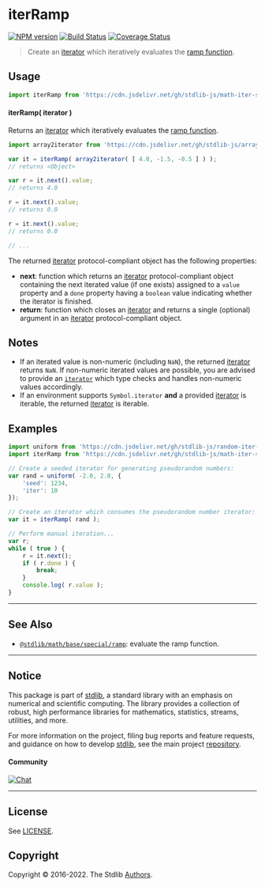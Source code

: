 <!--

@license Apache-2.0

Copyright (c) 2020 The Stdlib Authors.

Licensed under the Apache License, Version 2.0 (the "License");
you may not use this file except in compliance with the License.
You may obtain a copy of the License at

   http://www.apache.org/licenses/LICENSE-2.0

Unless required by applicable law or agreed to in writing, software
distributed under the License is distributed on an "AS IS" BASIS,
WITHOUT WARRANTIES OR CONDITIONS OF ANY KIND, either express or implied.
See the License for the specific language governing permissions and
limitations under the License.

-->

# iterRamp

[![NPM version][npm-image]][npm-url] [![Build Status][test-image]][test-url] [![Coverage Status][coverage-image]][coverage-url] <!-- [![dependencies][dependencies-image]][dependencies-url] -->

> Create an [iterator][mdn-iterator-protocol] which iteratively evaluates the [ramp function][@stdlib/math/base/special/ramp].

<!-- Section to include introductory text. Make sure to keep an empty line after the intro `section` element and another before the `/section` close. -->

<section class="intro">

</section>

<!-- /.intro -->

<!-- Package usage documentation. -->



<section class="usage">

## Usage

```javascript
import iterRamp from 'https://cdn.jsdelivr.net/gh/stdlib-js/math-iter-special-ramp@deno/mod.js';
```

#### iterRamp( iterator )

Returns an [iterator][mdn-iterator-protocol] which iteratively evaluates the [ramp function][@stdlib/math/base/special/ramp].

```javascript
import array2iterator from 'https://cdn.jsdelivr.net/gh/stdlib-js/array-to-iterator@deno/mod.js';

var it = iterRamp( array2iterator( [ 4.0, -1.5, -0.5 ] ) );
// returns <Object>

var r = it.next().value;
// returns 4.0

r = it.next().value;
// returns 0.0

r = it.next().value;
// returns 0.0

// ...
```

The returned [iterator][mdn-iterator-protocol] protocol-compliant object has the following properties:

-   **next**: function which returns an [iterator][mdn-iterator-protocol] protocol-compliant object containing the next iterated value (if one exists) assigned to a `value` property and a `done` property having a `boolean` value indicating whether the iterator is finished.
-   **return**: function which closes an [iterator][mdn-iterator-protocol] and returns a single (optional) argument in an [iterator][mdn-iterator-protocol] protocol-compliant object.

</section>

<!-- /.usage -->

<!-- Package usage notes. Make sure to keep an empty line after the `section` element and another before the `/section` close. -->

<section class="notes">

## Notes

-   If an iterated value is non-numeric (including `NaN`), the returned [iterator][mdn-iterator-protocol] returns `NaN`. If non-numeric iterated values are possible, you are advised to provide an [`iterator`][mdn-iterator-protocol] which type checks and handles non-numeric values accordingly.
-   If an environment supports `Symbol.iterator` **and** a provided [iterator][mdn-iterator-protocol] is iterable, the returned [iterator][mdn-iterator-protocol] is iterable.

</section>

<!-- /.notes -->

<!-- Package usage examples. -->

<section class="examples">

## Examples

<!-- eslint no-undef: "error" -->

```javascript
import uniform from 'https://cdn.jsdelivr.net/gh/stdlib-js/random-iter-uniform@deno/mod.js';
import iterRamp from 'https://cdn.jsdelivr.net/gh/stdlib-js/math-iter-special-ramp@deno/mod.js';

// Create a seeded iterator for generating pseudorandom numbers:
var rand = uniform( -2.0, 2.0, {
    'seed': 1234,
    'iter': 10
});

// Create an iterator which consumes the pseudorandom number iterator:
var it = iterRamp( rand );

// Perform manual iteration...
var r;
while ( true ) {
    r = it.next();
    if ( r.done ) {
        break;
    }
    console.log( r.value );
}
```

</section>

<!-- /.examples -->

<!-- Section to include cited references. If references are included, add a horizontal rule *before* the section. Make sure to keep an empty line after the `section` element and another before the `/section` close. -->

<section class="references">

</section>

<!-- /.references -->

<!-- Section for related `stdlib` packages. Do not manually edit this section, as it is automatically populated. -->

<section class="related">

* * *

## See Also

-   <span class="package-name">[`@stdlib/math/base/special/ramp`][@stdlib/math/base/special/ramp]</span><span class="delimiter">: </span><span class="description">evaluate the ramp function.</span>

</section>

<!-- /.related -->

<!-- Section for all links. Make sure to keep an empty line after the `section` element and another before the `/section` close. -->


<section class="main-repo" >

* * *

## Notice

This package is part of [stdlib][stdlib], a standard library with an emphasis on numerical and scientific computing. The library provides a collection of robust, high performance libraries for mathematics, statistics, streams, utilities, and more.

For more information on the project, filing bug reports and feature requests, and guidance on how to develop [stdlib][stdlib], see the main project [repository][stdlib].

#### Community

[![Chat][chat-image]][chat-url]

---

## License

See [LICENSE][stdlib-license].


## Copyright

Copyright &copy; 2016-2022. The Stdlib [Authors][stdlib-authors].

</section>

<!-- /.stdlib -->

<!-- Section for all links. Make sure to keep an empty line after the `section` element and another before the `/section` close. -->

<section class="links">

[npm-image]: http://img.shields.io/npm/v/@stdlib/math-iter-special-ramp.svg
[npm-url]: https://npmjs.org/package/@stdlib/math-iter-special-ramp

[test-image]: https://github.com/stdlib-js/math-iter-special-ramp/actions/workflows/test.yml/badge.svg?branch=main
[test-url]: https://github.com/stdlib-js/math-iter-special-ramp/actions/workflows/test.yml?query=branch:main

[coverage-image]: https://img.shields.io/codecov/c/github/stdlib-js/math-iter-special-ramp/main.svg
[coverage-url]: https://codecov.io/github/stdlib-js/math-iter-special-ramp?branch=main

<!--

[dependencies-image]: https://img.shields.io/david/stdlib-js/math-iter-special-ramp.svg
[dependencies-url]: https://david-dm.org/stdlib-js/math-iter-special-ramp/main

-->

[chat-image]: https://img.shields.io/gitter/room/stdlib-js/stdlib.svg
[chat-url]: https://gitter.im/stdlib-js/stdlib/

[stdlib]: https://github.com/stdlib-js/stdlib

[stdlib-authors]: https://github.com/stdlib-js/stdlib/graphs/contributors

[umd]: https://github.com/umdjs/umd
[es-module]: https://developer.mozilla.org/en-US/docs/Web/JavaScript/Guide/Modules

[deno-url]: https://github.com/stdlib-js/math-iter-special-ramp/tree/deno
[umd-url]: https://github.com/stdlib-js/math-iter-special-ramp/tree/umd
[esm-url]: https://github.com/stdlib-js/math-iter-special-ramp/tree/esm

[stdlib-license]: https://raw.githubusercontent.com/stdlib-js/math-iter-special-ramp/main/LICENSE

[mdn-iterator-protocol]: https://developer.mozilla.org/en-US/docs/Web/JavaScript/Reference/Iteration_protocols#The_iterator_protocol

<!-- <related-links> -->

[@stdlib/math/base/special/ramp]: https://github.com/stdlib-js/math-base-special-ramp/tree/deno

<!-- </related-links> -->

</section>

<!-- /.links -->
